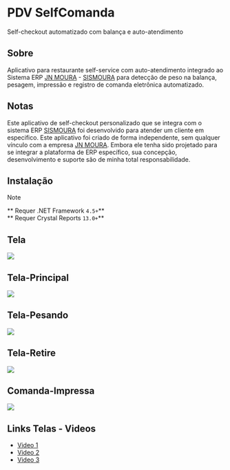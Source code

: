 # PDV SelfComanda

Self-checkout automatizado com balança e auto-atendimento

## Sobre
Aplicativo para restaurante self-service com auto-atendimento integrado ao Sistema ERP [JN MOURA][jnmoura] - [SISMOURA][sismoura] para detecção de peso na balança, pesagem, impressão e registro de comanda eletrônica automatizado.
## Notas
Este aplicativo de self-checkout personalizado que se integra com o sistema ERP [SISMOURA][sismoura] foi desenvolvido para atender um cliente em especifico. Este aplicativo foi criado de forma independente, sem qualquer vínculo com a empresa [JN MOURA][jnmoura]. Embora ele tenha sido projetado para se integrar a plataforma de ERP específico, sua concepção, desenvolvimento e suporte são de minha total responsabilidade. 

## Instalação

> [!NOTE]
> ** Requer .NET Framework ``4.5+``** <br>
> ** Requer Crystal Reports ``13.0+``**

## Tela
![](https://raw.githubusercontent.com/renatosantoslw/pdv-self-comanda/refs/heads/main/TELAS/TELA.gif)

## Tela-Principal
![](https://raw.githubusercontent.com/renatosantoslw/pdv-self-comanda/refs/heads/main/TELAS/PRINCIPAL.png)

## Tela-Pesando
![](https://raw.githubusercontent.com/renatosantoslw/pdv-self-comanda/refs/heads/main/TELAS/PRINCIPAL-PESANDO.png)

## Tela-Retire
![](https://raw.githubusercontent.com/renatosantoslw/pdv-self-comanda/refs/heads/main/TELAS/PRINCIPAL-RETIRE.png)

## Comanda-Impressa
![](https://raw.githubusercontent.com/renatosantoslw/pdv-self-comanda/refs/heads/main/TELAS/COMANDA-IMPRESSA.png)

## Links Telas - Videos

* [Video 1][video1]
* [Video 2][video2]
* [Video 3][video3]

[video1]: https://www.youtube.com/shorts/UTSa3QQiRN4
[video2]: https://www.youtube.com/watch?v=fRAMCDHtf0k
[video3]: https://www.youtube.com/watch?v=-HRn50LgclY
[jnmoura]: https://jnmoura.com.br/pt-br/
[sismoura]: https://sismoura.com.br/


